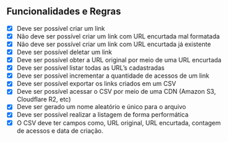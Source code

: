 ## Funcionalidades e Regras

- [x] Deve ser possível criar um link
- [x] Não deve ser possível criar um link com URL encurtada mal formatada
- [x] Não deve ser possível criar um link com URL encurtada já existente
- [x] Deve ser possível deletar um link
- [x] Deve ser possível obter a URL original por meio de uma URL encurtada
- [x] Deve ser possível listar todas as URL’s cadastradas
- [x] Deve ser possível incrementar a quantidade de acessos de um link
- [x] Deve ser possível exportar os links criados em um CSV
- [x] Deve ser possível acessar o CSV por meio de uma CDN (Amazon S3, Cloudflare R2, etc)
- [x] Deve ser gerado um nome aleatório e único para o arquivo
- [x] Deve ser possível realizar a listagem de forma performática
- [x] O CSV deve ter campos como, URL original, URL encurtada, contagem de acessos e data de criação.

